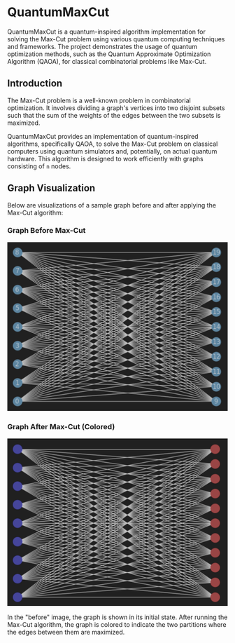 # QuantumMaxCut

QuantumMaxCut is a quantum-inspired algorithm implementation for solving the Max-Cut problem using various quantum computing techniques and frameworks. The project demonstrates the usage of quantum optimization methods, such as the Quantum Approximate Optimization Algorithm (QAOA), for classical combinatorial problems like Max-Cut.

## Introduction

The Max-Cut problem is a well-known problem in combinatorial optimization. It involves dividing a graph's vertices into two disjoint subsets such that the sum of the weights of the edges between the two subsets is maximized.

QuantumMaxCut provides an implementation of quantum-inspired algorithms, specifically QAOA, to solve the Max-Cut problem on classical computers using quantum simulators and, potentially, on actual quantum hardware. This algorithm is designed to work efficiently with graphs consisting of `n` nodes.

## Graph Visualization

Below are visualizations of a sample graph before and after applying the Max-Cut algorithm:

### Graph Before Max-Cut

![Graph Before Max-Cut](before.png)

### Graph After Max-Cut (Colored)

![Graph After Max-Cut](after.png)

In the "before" image, the graph is shown in its initial state. After running the Max-Cut algorithm, the graph is colored to indicate the two partitions where the edges between them are maximized.
